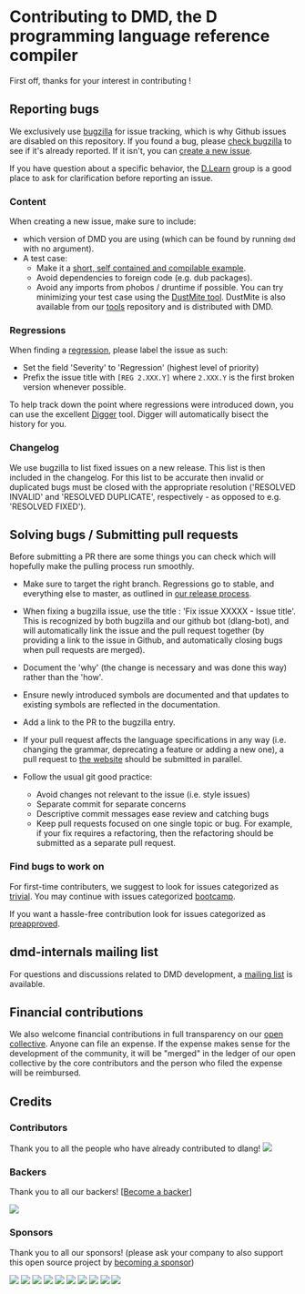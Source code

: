 # Contributing to DMD, the D programming language reference compiler

First off, thanks for your interest in contributing !

## Reporting bugs

We exclusively use [bugzilla](https://issues.dlang.org/) for issue tracking, which is why Github issues are disabled on this repository.
If you found a bug, please [check bugzilla](https://issues.dlang.org/query.cgi) to see if it's already reported.
If it isn't, you can [create a new issue](https://issues.dlang.org/enter_bug.cgi).

If you have question about a specific behavior, the [D.Learn](http://forum.dlang.org/group/learn) group is a good place to ask for clarification before reporting an issue.

### Content

When creating a new issue, make sure to include:
- which version of DMD you are using (which can be found by running `dmd` with no argument).
- A test case:
  - Make it a [short, self contained and compilable example](http://sscce.org/).
  - Avoid dependencies to foreign code (e.g. dub packages).
  - Avoid any imports from phobos / druntime if possible.
You can try minimizing your test case using the [DustMite tool](https://github.com/CyberShadow/DustMite/wiki).
DustMite  is also available from our [tools](https://github.com/dlang/tools) repository and is distributed with DMD.

### Regressions

When finding a [regression](https://en.wikipedia.org/wiki/Software_regression), please label the issue as such:
- Set the field 'Severity' to 'Regression' (highest level of priority)
- Prefix the issue title with `[REG 2.XXX.Y]` where `2.XXX.Y` is the first broken version whenever possible.

To help track down the point where regressions were introduced down, you can use the excellent [Digger](https://github.com/CyberShadow/digger) tool.
Digger will automatically bisect the history for you.

### Changelog

We use bugzilla to list fixed issues on a new release.  This list is then included in the changelog.
For this list to be accurate then invalid or duplicated bugs must be closed with the appropriate resolution ('RESOLVED INVALID' and 'RESOLVED DUPLICATE', respectively - as opposed to e.g. 'RESOLVED FIXED').


## Solving bugs / Submitting pull requests

Before submitting a PR there are some things you can check which will hopefully make the pulling process run smoothly.

- Make sure to target the right branch.  Regressions go to stable, and everything else to master, as outlined in [our release process](http://wiki.dlang.org/DIP75).

- When fixing a bugzilla issue, use the title : 'Fix issue XXXXX - Issue title'.  This is recognized by both bugzilla and our github bot (dlang-bot),
  and will automatically link the issue and the pull request together (by providing a link to the issue in Github, and automatically closing bugs when pull requests are merged).

- Document the 'why' (the change is necessary and was done this way) rather than the 'how'.

- Ensure newly introduced symbols are documented and that updates to existing symbols are reflected in the documentation.

- Add a link to the PR to the bugzilla entry.

- If your pull request affects the language specifications in any way (i.e. changing the grammar, deprecating a feature or adding a new one),
  a pull request to [the website](https://github.com/dlang/dlang.org) should be submitted in parallel.

- Follow the usual git good practice:
  - Avoid changes not relevant to the issue (i.e. style issues)
  - Separate commit for separate concerns
  - Descriptive commit messages ease review and catching bugs
  - Keep pull requests focused on one single topic or bug.  For example, if your fix requires a refactoring, then the refactoring should be submitted as a separate pull request.

### Find bugs to work on

For first-time contributers, we suggest to look for issues categorized as [trivial](https://issues.dlang.org/buglist.cgi?component=dmd&keywords=trivial&product=D). You may continue with issues categorized [bootcamp](https://issues.dlang.org/buglist.cgi?component=dmd&keywords=bootcamp&product=D).

If you want a hassle-free contribution look for issues categorized as [preapproved](https://issues.dlang.org/buglist.cgi?component=dmd&keywords=preapproved&product=D).

## dmd-internals mailing list

For questions and discussions related to DMD development, a [mailing list](https://forum.dlang.org/group/dmd) is available.


## Financial contributions

We also welcome financial contributions in full transparency on our [open collective](https://opencollective.com/dlang).
Anyone can file an expense. If the expense makes sense for the development of the community, it will be "merged" in the ledger of our open collective by the core contributors and the person who filed the expense will be reimbursed.


## Credits


### Contributors

Thank you to all the people who have already contributed to dlang!
<a href="graphs/contributors"><img src="https://opencollective.com/dlang/contributors.svg?width=890" /></a>


### Backers

Thank you to all our backers! [[Become a backer](https://opencollective.com/dlang#backer)]

<a href="https://opencollective.com/dlang#backers" target="_blank"><img src="https://opencollective.com/dlang/backers.svg?width=890"></a>


### Sponsors

Thank you to all our sponsors! (please ask your company to also support this open source project by [becoming a sponsor](https://opencollective.com/dlang#sponsor))

<a href="https://opencollective.com/dlang/sponsor/0/website" target="_blank"><img src="https://opencollective.com/dlang/sponsor/0/avatar.svg"></a>
<a href="https://opencollective.com/dlang/sponsor/1/website" target="_blank"><img src="https://opencollective.com/dlang/sponsor/1/avatar.svg"></a>
<a href="https://opencollective.com/dlang/sponsor/2/website" target="_blank"><img src="https://opencollective.com/dlang/sponsor/2/avatar.svg"></a>
<a href="https://opencollective.com/dlang/sponsor/3/website" target="_blank"><img src="https://opencollective.com/dlang/sponsor/3/avatar.svg"></a>
<a href="https://opencollective.com/dlang/sponsor/4/website" target="_blank"><img src="https://opencollective.com/dlang/sponsor/4/avatar.svg"></a>
<a href="https://opencollective.com/dlang/sponsor/5/website" target="_blank"><img src="https://opencollective.com/dlang/sponsor/5/avatar.svg"></a>
<a href="https://opencollective.com/dlang/sponsor/6/website" target="_blank"><img src="https://opencollective.com/dlang/sponsor/6/avatar.svg"></a>
<a href="https://opencollective.com/dlang/sponsor/7/website" target="_blank"><img src="https://opencollective.com/dlang/sponsor/7/avatar.svg"></a>
<a href="https://opencollective.com/dlang/sponsor/8/website" target="_blank"><img src="https://opencollective.com/dlang/sponsor/8/avatar.svg"></a>
<a href="https://opencollective.com/dlang/sponsor/9/website" target="_blank"><img src="https://opencollective.com/dlang/sponsor/9/avatar.svg"></a>